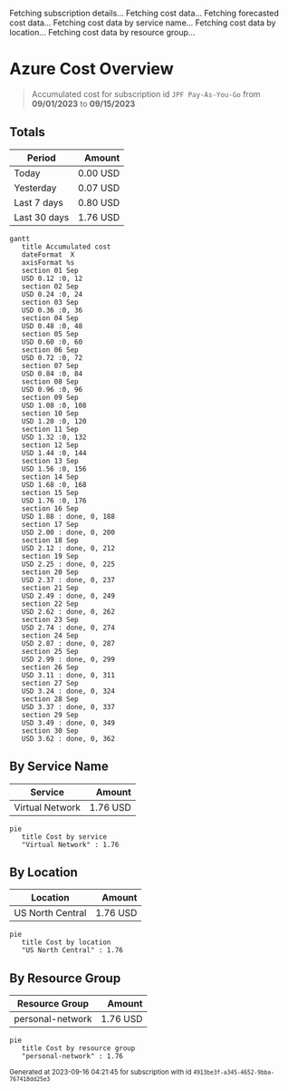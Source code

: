 Fetching subscription details...
Fetching cost data...
Fetching forecasted cost data...
Fetching cost data by service name...
Fetching cost data by location...
Fetching cost data by resource group...
# Azure Cost Overview

> Accumulated cost for subscription id `JPF Pay-As-You-Go` from **09/01/2023** to **09/15/2023**

## Totals

|Period|Amount|
|---|---:|
|Today|0.00 USD|
|Yesterday|0.07 USD|
|Last 7 days|0.80 USD|
|Last 30 days|1.76 USD|

```mermaid
gantt
   title Accumulated cost
   dateFormat  X
   axisFormat %s
   section 01 Sep
   USD 0.12 :0, 12
   section 02 Sep
   USD 0.24 :0, 24
   section 03 Sep
   USD 0.36 :0, 36
   section 04 Sep
   USD 0.48 :0, 48
   section 05 Sep
   USD 0.60 :0, 60
   section 06 Sep
   USD 0.72 :0, 72
   section 07 Sep
   USD 0.84 :0, 84
   section 08 Sep
   USD 0.96 :0, 96
   section 09 Sep
   USD 1.08 :0, 108
   section 10 Sep
   USD 1.20 :0, 120
   section 11 Sep
   USD 1.32 :0, 132
   section 12 Sep
   USD 1.44 :0, 144
   section 13 Sep
   USD 1.56 :0, 156
   section 14 Sep
   USD 1.68 :0, 168
   section 15 Sep
   USD 1.76 :0, 176
   section 16 Sep
   USD 1.88 : done, 0, 188
   section 17 Sep
   USD 2.00 : done, 0, 200
   section 18 Sep
   USD 2.12 : done, 0, 212
   section 19 Sep
   USD 2.25 : done, 0, 225
   section 20 Sep
   USD 2.37 : done, 0, 237
   section 21 Sep
   USD 2.49 : done, 0, 249
   section 22 Sep
   USD 2.62 : done, 0, 262
   section 23 Sep
   USD 2.74 : done, 0, 274
   section 24 Sep
   USD 2.87 : done, 0, 287
   section 25 Sep
   USD 2.99 : done, 0, 299
   section 26 Sep
   USD 3.11 : done, 0, 311
   section 27 Sep
   USD 3.24 : done, 0, 324
   section 28 Sep
   USD 3.37 : done, 0, 337
   section 29 Sep
   USD 3.49 : done, 0, 349
   section 30 Sep
   USD 3.62 : done, 0, 362
```

## By Service Name

|Service|Amount|
|---|---:|
|Virtual Network|1.76 USD|

```mermaid
pie
   title Cost by service
   "Virtual Network" : 1.76
```

## By Location

|Location|Amount|
|---|---:|
|US North Central|1.76 USD|

```mermaid
pie
   title Cost by location
   "US North Central" : 1.76
```

## By Resource Group

|Resource Group|Amount|
|---|---:|
|personal-network|1.76 USD|

```mermaid
pie
   title Cost by resource group
   "personal-network" : 1.76
```

<sup>Generated at 2023-09-16 04:21:45 for subscription with id `4913be3f-a345-4652-9bba-767418dd25e3`</sup>
